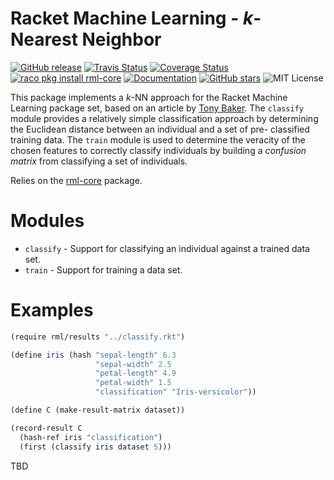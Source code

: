 # Racket Machine Learning - *k*-Nearest Neighbor

[![GitHub release](https://img.shields.io/github/release/johnstonskj/rml-knn.svg?style=flat-square)](https://github.com/johnstonskj/rml-knn/releases)
[![Travis Status](https://travis-ci.org/johnstonskj/rml-knn.svg)](https://www.travis-ci.org/johnstonskj/rml-knn)
[![Coverage Status](https://coveralls.io/repos/github/johnstonskj/rml-knn/badge.svg?branch=master)](https://coveralls.io/github/johnstonskj/rml-knn?branch=master)
[![raco pkg install rml-core](https://img.shields.io/badge/raco%20pkg%20install-rml--knn-blue.svg)](http://pkgs.racket-lang.org/package/rml-knn)
[![Documentation](https://img.shields.io/badge/raco%20docs-rml--knn-blue.svg)](http://docs.racket-lang.org/rml-knn/index.html)
[![GitHub stars](https://img.shields.io/github/stars/johnstonskj/rml-core.svg)](https://github.com/johnstonskj/rml-core/stargazers)
![MIT License](https://img.shields.io/badge/license-MIT-118811.svg)

This package implements a *k*-NN approach for the Racket Machine Learning
package set, based on an article by 
[Tony Baker](https://spin.atomicobject.com/2013/05/06/k-nearest-neighbor-racket/). 
The `classify` module provides a relatively simple classification approach by
determining the Euclidean distance between an individual and a set of pre-
classified training data. The `train` module is used to determine the veracity of the
chosen features to correctly classify individuals by building a *confusion
matrix* from classifying a set of individuals.

Relies on the [rml-core](https://github.com/johnstonskj/rml-core) package.



# Modules

* `classify` - Support for classifying an individual against a trained data set.
* `train` - Support for training a data set.

# Examples

```scheme
(require rml/results "../classify.rkt")

(define iris (hash "sepal-length" 6.3
                   "sepal-width" 2.5
                   "petal-length" 4.9
                   "petal-width" 1.5
                   "classification" "Iris-versicolor"))

(define C (make-result-matrix dataset))

(record-result C
  (hash-ref iris "classification")
  (first (classify iris dataset 5)))
```

TBD
